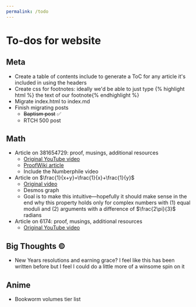 ```yaml
---
permalink: /todo
---
```


To-dos for website
==================

Meta
----

* Create a table of contents include to generate a ToC for any article it's
included in using the headers
* Create css for footnotes: ideally we'd be able to just type {% highlight html %}
<footnote>the text of our footnote</footnote>{% endhighlight %}
* Migrate index.html to index.md
* Finish migrating posts
  * ~~Baptism post~~ ✅
  * RTCH 500 post

Math
----

* Article on 381654729: proof, musings, additional resources
  * [Original YouTube video](https://www.youtube.com/watch?v=bE5_kqdSdeo)
  * [ProofWiki article](https://proofwiki.org/wiki/Polydivisible_Number/Examples/381,654,729)
  * Include the Numberphile video
* Article on $\frac{1}{x+y}=\frac{1}{x}+\frac{1}{y}$
  * [Original video](https://www.youtube.com/watch?v=eqqKx1s7Iak&t=2s)
  * Desmos graph
  * Goal is to make this intuitive—hopefully it should make sense in the end why
  this property holds only for complex numbers with (1) equal moduli and
  (2) arguments with a difference of $\frac{2\pi}{3}$ radians
* Article on 6174: proof, musings, additional resources
  * [Original YouTube video](https://www.youtube.com/shorts/w0v99WLbmhA)

Big Thoughts ©️
--------------

* New Years resolutions and earning grace? I feel like this has been written
before but I feel I could do a little more of a winsome spin on it

Anime
-----

* Bookworm volumes tier list
